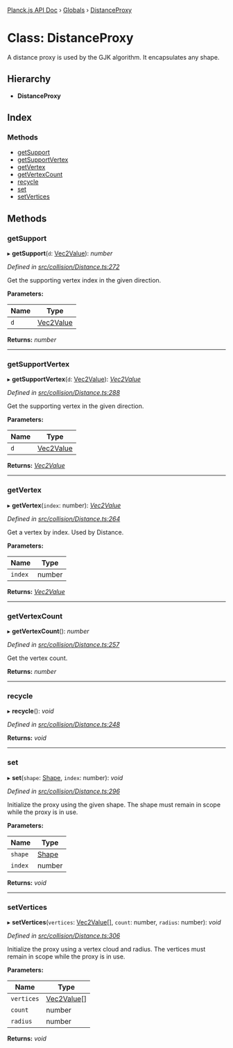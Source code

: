 [Planck.js API Doc](../README.md) › [Globals](../globals.md) › [DistanceProxy](distanceproxy.md)

# Class: DistanceProxy

A distance proxy is used by the GJK algorithm. It encapsulates any shape.

## Hierarchy

* **DistanceProxy**

## Index

### Methods

* [getSupport](distanceproxy.md#getsupport)
* [getSupportVertex](distanceproxy.md#getsupportvertex)
* [getVertex](distanceproxy.md#getvertex)
* [getVertexCount](distanceproxy.md#getvertexcount)
* [recycle](distanceproxy.md#recycle)
* [set](distanceproxy.md#set)
* [setVertices](distanceproxy.md#setvertices)

## Methods

###  getSupport

▸ **getSupport**(`d`: [Vec2Value](../interfaces/vec2value.md)): *number*

*Defined in [src/collision/Distance.ts:272](https://github.com/shakiba/planck.js/blob/6ab76c7/src/collision/Distance.ts#L272)*

Get the supporting vertex index in the given direction.

**Parameters:**

Name | Type |
------ | ------ |
`d` | [Vec2Value](../interfaces/vec2value.md) |

**Returns:** *number*

___

###  getSupportVertex

▸ **getSupportVertex**(`d`: [Vec2Value](../interfaces/vec2value.md)): *[Vec2Value](../interfaces/vec2value.md)*

*Defined in [src/collision/Distance.ts:288](https://github.com/shakiba/planck.js/blob/6ab76c7/src/collision/Distance.ts#L288)*

Get the supporting vertex in the given direction.

**Parameters:**

Name | Type |
------ | ------ |
`d` | [Vec2Value](../interfaces/vec2value.md) |

**Returns:** *[Vec2Value](../interfaces/vec2value.md)*

___

###  getVertex

▸ **getVertex**(`index`: number): *[Vec2Value](../interfaces/vec2value.md)*

*Defined in [src/collision/Distance.ts:264](https://github.com/shakiba/planck.js/blob/6ab76c7/src/collision/Distance.ts#L264)*

Get a vertex by index. Used by Distance.

**Parameters:**

Name | Type |
------ | ------ |
`index` | number |

**Returns:** *[Vec2Value](../interfaces/vec2value.md)*

___

###  getVertexCount

▸ **getVertexCount**(): *number*

*Defined in [src/collision/Distance.ts:257](https://github.com/shakiba/planck.js/blob/6ab76c7/src/collision/Distance.ts#L257)*

Get the vertex count.

**Returns:** *number*

___

###  recycle

▸ **recycle**(): *void*

*Defined in [src/collision/Distance.ts:248](https://github.com/shakiba/planck.js/blob/6ab76c7/src/collision/Distance.ts#L248)*

**Returns:** *void*

___

###  set

▸ **set**(`shape`: [Shape](shape.md), `index`: number): *void*

*Defined in [src/collision/Distance.ts:296](https://github.com/shakiba/planck.js/blob/6ab76c7/src/collision/Distance.ts#L296)*

Initialize the proxy using the given shape. The shape must remain in scope
while the proxy is in use.

**Parameters:**

Name | Type |
------ | ------ |
`shape` | [Shape](shape.md) |
`index` | number |

**Returns:** *void*

___

###  setVertices

▸ **setVertices**(`vertices`: [Vec2Value](../interfaces/vec2value.md)[], `count`: number, `radius`: number): *void*

*Defined in [src/collision/Distance.ts:306](https://github.com/shakiba/planck.js/blob/6ab76c7/src/collision/Distance.ts#L306)*

Initialize the proxy using a vertex cloud and radius. The vertices
must remain in scope while the proxy is in use.

**Parameters:**

Name | Type |
------ | ------ |
`vertices` | [Vec2Value](../interfaces/vec2value.md)[] |
`count` | number |
`radius` | number |

**Returns:** *void*

